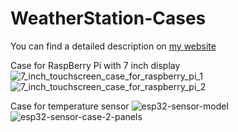 # WeatherStation-Cases

You can find a detailed description on [my website](https://www.haraldkreuzer.net/en/news/build-your-own-raspberry-pi-weather-station-weather-forecast-and-esp32-wireless-sensors)

Case for RaspBerry Pi with 7 inch display
![7_inch_touchscreen_case_for_raspberry_pi_1](https://user-images.githubusercontent.com/20232235/206864635-0150752e-e1da-48ff-b2f5-680879ca2897.jpg)
![7_inch_touchscreen_case_for_raspberry_pi_2](https://user-images.githubusercontent.com/20232235/206864642-e5739fa7-bafb-49a7-9cb9-d493de06f022.jpg)

Case for temperature sensor
![esp32-sensor-model](https://user-images.githubusercontent.com/20232235/206864655-78dec25d-eefe-43fe-acf7-d5192d47e8b7.jpg)
![esp32-sensor-case-2-panels](https://user-images.githubusercontent.com/20232235/209726459-5bbf0d78-111f-4593-8d0b-0cea0b9a2715.jpg)
